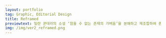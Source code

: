 ```yaml
---
layout: portfolio
tag: Graphic, Editorial Design
title: Reframed
previewtext: 밀란 쿤데라의 소설 ‘참을 수 없는 존재의 가벼움’을 분해하고 재조합하여 총 다섯 시리즈의 책으로 재탄생시킨 책입니다. 이 책들은 읽히기만 하는 물건으로 머무르지 않습니다. 이 책을 읽기 위해서는 시선을 고정하기, 책을 앞뒤로 뒤집기, 넘길 페이지 선택하기, 책을 돌려 텍스트의 방향 바꾸기, 들여다보기 등 다양한 행동들이 요구됩니다.
img: /img/ver2_reframed.png
---
```


<div class="img_row">
	<img class="col three" src="{{ site.baseurl }}/img/reframed/01.jpg" alt="" title="reframed01"/>
</div>



<div class="img_row">
	<img class="col three" src="{{ site.baseurl }}/img/reframed/02.jpg" alt="" title="reframed02"/>
</div>



<div class="img_row">
	<img class="col three" src="{{ site.baseurl }}/img/reframed/03.jpg" alt="" title="reframed03"/>
</div>



<div class="img_row">
	<img class="col three" src="{{ site.baseurl }}/img/reframed/04.jpg" alt="" title="reframed04"/>
</div>



<div class="img_row">
	<img class="col three" src="{{ site.baseurl }}/img/reframed/05.jpg" alt="" title="reframed05"/>
</div>



<div class="img_row">
	<img class="col three" src="{{ site.baseurl }}/img/reframed/06.jpg" alt="" title="reframed06"/>
</div>



<div class="img_row">
	<img class="col three" src="{{ site.baseurl }}/img/reframed/07.jpg" alt="" title="reframed07"/>
</div>



<div class="img_row">
	<img class="col three" src="{{ site.baseurl }}/img/reframed/08.jpg" alt="" title="reframed08"/>
</div>



<div class="img_row">
	<img class="col three" src="{{ site.baseurl }}/img/reframed/09.jpg" alt="" title="reframed09"/>
</div>



<div class="img_row">
	<img class="col three" src="{{ site.baseurl }}/img/reframed/10.jpg" alt="" title="reframed10"/>
</div>

